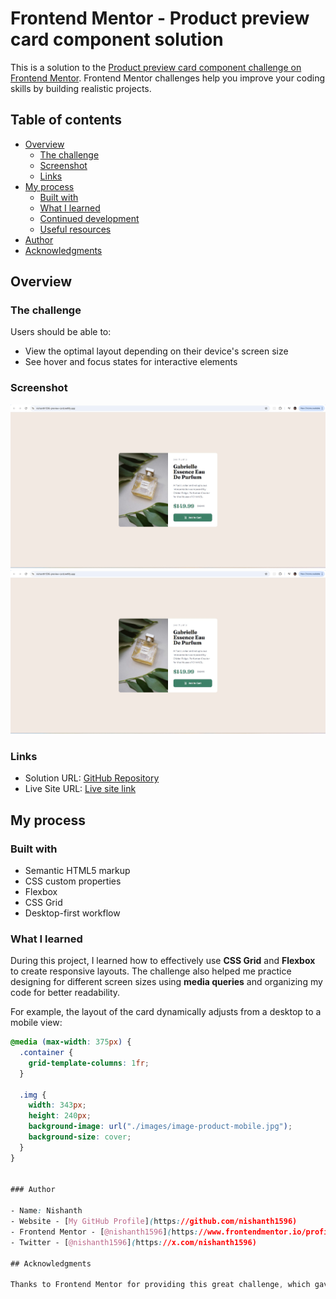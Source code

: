 # Frontend Mentor - Product preview card component solution

This is a solution to the [Product preview card component challenge on Frontend Mentor](https://www.frontendmentor.io/challenges/product-preview-card-component-GO7UmttRfa). Frontend Mentor challenges help you improve your coding skills by building realistic projects.

## Table of contents

- [Overview](#overview)
  - [The challenge](#the-challenge)
  - [Screenshot](#screenshot)
  - [Links](#links)
- [My process](#my-process)
  - [Built with](#built-with)
  - [What I learned](#what-i-learned)
  - [Continued development](#continued-development)
  - [Useful resources](#useful-resources)
- [Author](#author)
- [Acknowledgments](#acknowledgments)

## Overview

### The challenge

Users should be able to:

- View the optimal layout depending on their device's screen size
- See hover and focus states for interactive elements

### Screenshot

![](./screenshot.jpg)
![](./screenshot.jpg)

### Links

- Solution URL: [GitHub Repository](https://github.com/nishanth1596/responsive-product-preview-card)
- Live Site URL: [Live site link](https://your-live-site-url.com)

## My process

### Built with

- Semantic HTML5 markup
- CSS custom properties
- Flexbox
- CSS Grid
- Desktop-first workflow

### What I learned

During this project, I learned how to effectively use **CSS Grid** and **Flexbox** to create responsive layouts. The challenge also helped me practice designing for different screen sizes using **media queries** and organizing my code for better readability.

For example, the layout of the card dynamically adjusts from a desktop to a mobile view:

```css
@media (max-width: 375px) {
  .container {
    grid-template-columns: 1fr;
  }

  .img {
    width: 343px;
    height: 240px;
    background-image: url("./images/image-product-mobile.jpg");
    background-size: cover;
  }
}


### Author

- Name: Nishanth
- Website - [My GitHub Profile](https://github.com/nishanth1596)
- Frontend Mentor - [@nishanth1596](https://www.frontendmentor.io/profile/nishanth1596)
- Twitter - [@nishanth1596](https://x.com/nishanth1596)

## Acknowledgments

Thanks to Frontend Mentor for providing this great challenge, which gave me the opportunity to practice creating a focused, desktop-first product-preview-card page layout. Also, thanks to the community for the feedback and inspiration!
```
